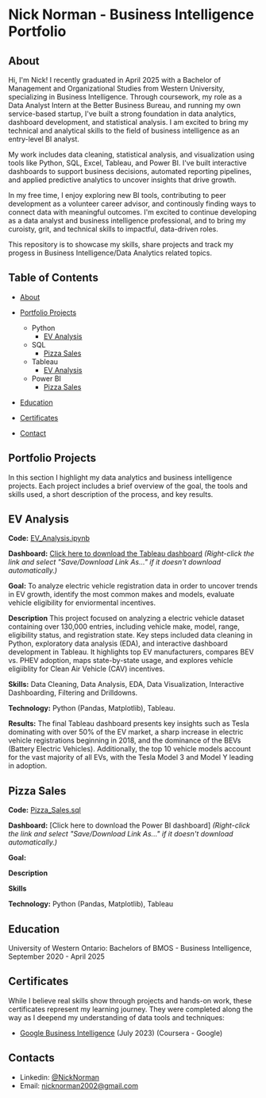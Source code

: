 # Nick Norman - Business Intelligence Portfolio
## About

Hi, I'm Nick! I recently graduated in April 2025 with a Bachelor of Management and Organizational Studies from Western University, specializing in Business Intelligence. Through coursework, my role as a Data Analyst Intern at the Better Business Bureau, and running my own service-based startup, I've built a strong foundation in data analytics, dashboard development, and statistical analysis. I am excited to bring my technical and analytical skills to the field of business intelligence as an entry-level BI analyst. 

My work includes data cleaning, statistical analysis, and visualization using tools like Python, SQL, Excel, Tableau, and Power BI. I've built interactive dashboards to support business decisions, automated reporting pipelines, and applied predictive analytics to uncover insights that drive growth. 

In my free time, I enjoy exploring new BI tools, contributing to peer development as a volunteer career advisor, and continously finding ways to connect data with meaningful outcomes. I'm excited to continue developing as a data analyst and business intelligence professional, and to bring my curoisty, grit, and technical skills to impactful, data-driven roles. 

This repository is to showcase my skills, share projects and track my progess in Business Intelligence/Data Analytics related topics. 

## Table of Contents

- [About](#About)

- [Portfolio Projects](#portfolio-projects)

    - Python
        - [EV Analysis](#ev-analysis)
    - SQL
        - [Pizza Sales](#pizza-sales)
    - Tableau
        - [EV Analysis](#ev-analysis)
    - Power BI
        - [Pizza Sales](#pizza-sales)
 
- [Education](#education)

- [Certificates](#certificates)

- [Contact](#contact)


## Portfolio Projects

In this section I highlight my data analytics and business intelligence projects. Each project includes a brief overview of the goal, the tools and skills used, a short description of the process, and key results. 

## EV Analysis

**Code:** [EV_Analysis.ipynb](./EV_Analysis.ipynb)

**Dashboard:** [Click here to download the Tableau dashboard](EV_Analysis_Dashboard.twbx)
*(Right-click the link and select "Save/Download Link As..." if it doesn't download automatically.)*

**Goal:** To analyze electric vehicle registration data in order to uncover trends in EV growth, identify the most common makes and models, evaluate vehicle eligibility for enviormental incentives. 

**Description** This project focused on analyzing a electric vehicle dataset containing over 130,000 entries, including vehicle make, model, range, eligibility status, and registration state. Key steps included data cleaning in Python, exploratory data analysis (EDA), and interactive dashboard development in Tableau. It highlights top EV manufacturers, compares BEV vs. PHEV adoption, maps state-by-state usage, and explores vehicle eligiiblity for Clean Air Vehicle (CAV) incentives. 

**Skills:** Data Cleaning, Data Analysis, EDA, Data Visualization, Interactive Dashboarding, Filtering and Drilldowns.

**Technology:** Python (Pandas, Matplotlib), Tableau.

**Results:** The final Tableau dashboard presents key insights such as Tesla dominating with over 50% of the EV market, a sharp increase in electric vehicle registrations beginning in 2018, and the dominance of the BEVs (Battery Electric Vehicles). Additionally, the top 10 vehicle models account for the vast majority of all EVs, with the Tesla Model 3 and Model Y leading in adoption. 


## Pizza Sales

**Code:** [Pizza_Sales.sql](Pizza_Sales.sql)

**Dashboard:** [Click here to download the Power BI dashboard]
*(Right-click the link and select "Save/Download Link As..." if it doesn't download automatically.)*

**Goal:**

**Description**

**Skills** 

**Technology:** Python (Pandas, Matplotlib), Tableau


## Education

University of Western Ontario: Bachelors of BMOS - Business Intelligence, September 2020 - April 2025


## Certificates

While I believe real skills show through projects and hands-on work, these certificates represent my learning journey. They were completed along the way as I deepend my understanding of data tools and techniques: 

- [Google Business Intelligence](https://coursera.org/share/22cefa62273fe181526ee69f755c0485) (July 2023) (Coursera - Google)


## Contacts

- Linkedin: [@NickNorman](https://www.linkedin.com/in/nicknorman1)
- Email: [nicknorman2002@gmail.com](mailto:nicknorman2002@gmail.com)
